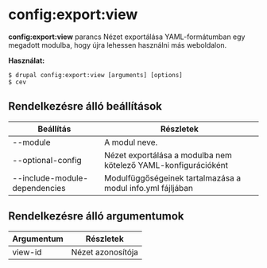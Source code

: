 # config:export:view
**config:export:view** parancs Nézet exportálása YAML-formátumban egy megadott modulba, hogy újra lehessen használni más weboldalon.

**Használat:**
```
$ drupal config:export:view [arguments] [options] 
$ cev  
```

## Rendelkezésre álló beállítások
Beállítás | Részletek
-------|-------------
--module | A modul neve.
--optional-config | Nézet exportálása a modulba nem kötelező YAML-konfigurációként
--include-module-dependencies | Modulfüggőségeinek tartalmazása a modul info.yml fájljában

## Rendelkezésre álló argumentumok
Argumentum | Részletek
---------|-------------
view-id | Nézet azonosítója
